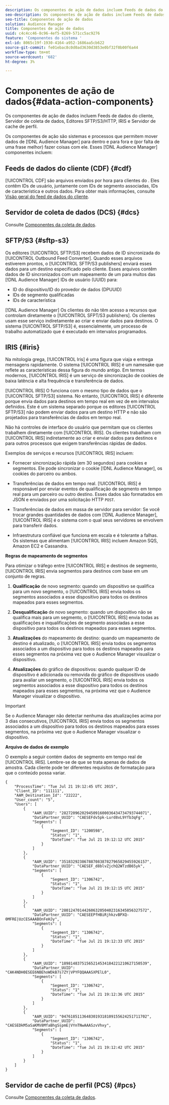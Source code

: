 ```yaml
---
description: Os componentes de ação de dados incluem Feeds de dados do cliente, Servidor de coleta de dados, Editores SFTP/S3/HTTP, IRIS e Servidor de cache de perfil.
seo-description: Os componentes de ação de dados incluem Feeds de dados do cliente, Servidor de coleta de dados, Editores SFTP/S3/HTTP, IRIS e Servidor de cache de perfil.
seo-title: Componentes de ação de dados
solution: Audience Manager
title: Componentes de ação de dados
uuid: c4c4cc46-8c96-4ef5-8269-571cc5ac9276
feature: 'Componentes do sistema '
exl-id: 8065c19f-1930-4164-a952-1686aa5cb622
source-git-commit: fe01ebac8c0d0ad3630d3853e0bf32f0b00f6a44
workflow-type: tm+mt
source-wordcount: '682'
ht-degree: 3%

---
```


# Componentes de ação de dados{#data-action-components}

Os componentes de ação de dados incluem Feeds de dados do cliente, Servidor de coleta de dados, Editores SFTP/S3/HTTP, IRIS e Servidor de cache de perfil.

<!-- 

c_compact.xml

 -->

Os componentes de ação são sistemas e processos que permitem mover dados de [!DNL Audience Manager] para dentro e para fora e (por falta de uma frase melhor) fazer coisas com ele. Esses [!DNL Audience Manager] componentes incluem:

## Feeds de dados do cliente (CDF) {#cdf}

[!UICONTROL CDF] são arquivos enviados por hora para clientes do . Eles contêm IDs de usuário, juntamente com IDs de segmento associadas, IDs de característica e outros dados. Para obter mais informações, consulte [Visão geral do feed de dados do cliente](../../features/cdf-files.md).

## Servidor de coleta de dados (DCS) {#dcs}

Consulte [Componentes da coleta de dados](../../reference/system-components/components-data-collection.md).

## SFTP/S3 {#sftp-s3}

Os editores [!UICONTROL SFTP/S3] recebem dados de ID sincronizada do [!UICONTROL Outbound Feed Converter]. Quando esses arquivos estiverem prontos, o [!UICONTROL SFTP/S3 publishers] enviará esses dados para um destino especificado pelo cliente. Esses arquivos contêm dados de ID sincronizados com um mapeamento de um para muitos das [!DNL Audience Manager] IDs de usuário (UUID) para:

* ID do dispositivo/ID do provedor de dados (DPUUID)
* IDs de segmento qualificadas
* IDs de característica

[!DNL Audience Manager] Os clientes do não têm acesso a recursos que controlam diretamente o  [!UICONTROL SFPT/S3 publishers]. Os clientes usam esse serviço indiretamente ao criar e enviar dados para destinos. O sistema [!UICONTROL SFTP/S3] é, essencialmente, um processo de trabalho automatizado que é executado em intervalos programados.

## IRIS {#iris}

Na mitologia grega, [!UICONTROL Iris] é uma figura que viaja e entrega mensagens rapidamente. O sistema [!UICONTROL IRIS] é um namesake que reflete as características dessa figura do mundo antigo. Em termos modernos, [!UICONTROL IRIS] é um serviço de sincronização de cookies de baixa latência e alta frequência e transferência de dados.

[!UICONTROL IRIS] O funciona com o mesmo tipo de dados que o  [!UICONTROL SFTP/S3] sistema. No entanto, [!UICONTROL IRIS] é diferente porque envia dados para destinos em tempo real em vez de em intervalos definidos. Este é um sistema separado porque os editores [!UICONTROL SFTP/S3] não podem enviar dados para um destino HTTP e não são projetados para transferências de dados em tempo real.

Não há controles de interface do usuário que permitam que os clientes trabalhem diretamente com [!UICONTROL IRIS]. Os clientes trabalham com [!UICONTROL IRIS] indiretamente ao criar e enviar dados para destinos e para outros processos que exigem transferências rápidas de dados.

Exemplos de serviços e recursos [!UICONTROL IRIS] incluem:

* Fornecer sincronização rápida (em 30 segundos) para cookies e segmentos. Ele pode sincronizar o cookie [!DNL Audience Manager], os cookies do parceiro ou ambos.
* Transferências de dados em tempo real. [!UICONTROL IRIS] é responsável por enviar eventos de qualificação de segmento em tempo real para um parceiro ou outro destino. Esses dados são formatados em JSON e enviados por uma solicitação HTTP `POST`.

* Transferências de dados em massa de servidor para servidor: Se você trocar grandes quantidades de dados com [!DNL Audience Manager], [!UICONTROL IRIS] é o sistema com o qual seus servidores se envolvem para transferir dados.

* Infraestrutura confiável que funciona em escala e é tolerante a falhas. Os sistemas que alimentam [!UICONTROL IRIS] incluem Amazon SQS, Amazon EC2 e Cassandra.

**Regras de mapeamento de segmentos**

Para otimizar o tráfego entre [!UICONTROL IRIS] e destinos de segmento, [!UICONTROL IRIS] envia segmentos para destinos com base em um conjunto de regras.

1. **Qualificação** de novo segmento: quando um dispositivo se qualifica para um novo segmento, o  [!UICONTROL IRIS] envia todos os segmentos associados a esse dispositivo para todos os destinos mapeados para esses segmentos.

1. **Desqualificação** de novo segmento: quando um dispositivo não se qualifica mais para um segmento, o  [!UICONTROL IRIS] envia todas as qualificações e inqualificações de segmento associadas a esse dispositivo para todos os destinos mapeados para esses segmentos.

1. **Atualizações** do mapeamento de destino: quando um mapeamento de destino é atualizado, o  [!UICONTROL IRIS] envia todos os segmentos associados a um dispositivo para todos os destinos mapeados para esses segmentos na próxima vez que o Audience Manager visualizar o dispositivo.

1. **Atualizações** do gráfico de dispositivos: quando qualquer ID de dispositivo é adicionada ou removida do gráfico de dispositivos usado para avaliar um segmento, o  [!UICONTROL IRIS] envia todos os segmentos associados a esse dispositivo para todos os destinos mapeados para esses segmentos, na próxima vez que o Audience Manager visualizar o dispositivo.

>[!IMPORTANT]
>
>Se o Audience Manager não detectar nenhuma das atualizações acima por 3 dias consecutivos, [!UICONTROL IRIS] envia todos os segmentos associados a um dispositivo para todos os destinos mapeados para esses segmentos, na próxima vez que o Audience Manager visualizar o dispositivo.

**Arquivo de dados de exemplo**

O exemplo a seguir contém dados de segmento em tempo real de [!UICONTROL IRIS]. Lembre-se de que se trata apenas de dados de amostra. Cada cliente pode ter diferentes requisitos de formatação para que o conteúdo possa variar.

```
{
    "ProcessTime": "Tue Jul 21 19:12:45 UTC 2015",
    "Client_ID": "111111",
    "AAM_Destination_Id": "22222",
    "User_count": "5",
    "Users": [
        {
            "AAM_UUID": "28272096202945091600036434734793744071",
            "DataPartner_UUID": "CAESEFdv5pk-Lurd8vL9Yfb3qFg",
            "Segments": [
                {
                    "Segment_ID": "1200598",
                    "Status": "1",
                    "DateTime": "Tue Jul 21 19:12:12 UTC 2015"
                }
            ]
        },
        {
            "AAM_UUID": "35183292386788708387827965829455926157",
            "DataPartner_UUID": "CAESEF_d8blvZjchQ2WTzdB65yk",
            "Segments": [
                {
                    "Segment_ID": "1306742",
                    "Status": "1",
                    "DateTime": "Tue Jul 21 19:12:15 UTC 2015"
                }
            ]
        },
        {
            "AAM_UUID": "28012470144260632050402316345856327572",
            "DataPartner_UUID": "CAESEEPfHBiRjhkzvBPXQ-0MFRE|UzCESAAABOnFeHJy",
            "Segments": [
                {
                    "Segment_ID": "1306742",
                    "Status": "1",
                    "DateTime": "Tue Jul 21 19:12:33 UTC 2015"
                }
            ]
        },
        {
            "AAM_UUID": "18981483751565214534184221210627150539",
            "DataPartner_UUID": "CAK4NDH0ESEE6NBEhoWDkB7s7ZY|VPYFQQAAASXPElL0",
            "Segments": [
                {
                    "Segment_ID": "1306742",
                    "Status": "1",
                    "DateTime": "Tue Jul 21 19:12:36 UTC 2015"
                }
            ]
        },
        {
            "AAM_UUID": "04761851136483019318109155624251711702",
            "DataPartner_UUID": "CAESEDkM5aSaKMV8MfaBhgSspmE|VYnTNwAAASzvVhxy",
            "Segments": [
                {
                    "Segment_ID": "1306742",
                    "Status": "1",
                    "DateTime": "Tue Jul 21 19:12:42 UTC 2015"
                }
            ]
        }
    ]
}
```

## Servidor de cache de perfil (PCS) {#pcs}

Consulte [Componentes da coleta de dados](../../reference/system-components/components-data-collection.md).
